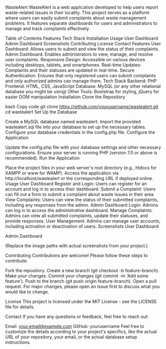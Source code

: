 WasteAlert
WasteAlert is a web application developed to help users report waste-related issues in their locality. This project serves as a platform where users can easily submit complaints about waste management problems. It features separate dashboards for users and administrators to manage and track complaints effectively.

Table of Contents
Features
Tech Stack
Installation
Usage
User Dashboard
Admin Dashboard
Screenshots
Contributing
License
Contact
Features
User Dashboard: Allows users to submit and view the status of their complaints.
Admin Dashboard: Enables administrators to view, manage, and resolve user complaints.
Responsive Design: Accessible on various devices including desktops, tablets, and smartphones.
Real-time Updates: Complaints and their statuses are updated in real-time.
Secure Authentication: Ensures that only registered users can submit complaints and only authorized admins can manage them.
Tech Stack
Backend: PHP
Frontend: HTML, CSS, JavaScript
Database: MySQL (or any other relational database you might be using)
Other Tools: Bootstrap for styling, jQuery for easier DOM manipulation
Installation
Clone the Repository

bash
Copy code
git clone https://github.com/yourusername/wastealert.git
cd wastealert
Set Up the Database

Create a MySQL database named wastealert.
Import the provided wastealert.sql file into your database to set up the necessary tables.
Configure your database credentials in the config.php file.
Configure the Application

Update the config.php file with your database settings and other necessary configurations.
Ensure your server is running PHP (version 7.0 or above is recommended).
Run the Application

Place the project files in your web server's root directory (e.g., htdocs for XAMPP or www for WAMP).
Access the application via http://localhost/wastealert or the corresponding URL if deployed online.
Usage
User Dashboard
Register and Login: Users can register for an account and log in to access their dashboard.
Submit a Complaint: Users can fill out a form to submit a complaint about waste issues in their area.
View Complaints: Users can view the status of their submitted complaints, including any responses from the admin.
Admin Dashboard
Login: Admins can log in to access the administrative dashboard.
Manage Complaints: Admins can view all submitted complaints, update their statuses, and provide responses.
User Management: Admins can manage user accounts, including activation or deactivation of users.
Screenshots
User Dashboard

Admin Dashboard

(Replace the image paths with actual screenshots from your project.)

Contributing
Contributions are welcome! Please follow these steps to contribute:

Fork the repository.
Create a new branch (git checkout -b feature-branch).
Make your changes.
Commit your changes (git commit -m 'Add some feature').
Push to the branch (git push origin feature-branch).
Open a pull request.
For major changes, please open an issue first to discuss what you would like to change.

License
This project is licensed under the MIT License - see the LICENSE file for details.

Contact
If you have any questions or feedback, feel free to reach out:

Email: your.email@example.com
GitHub: yourusername
Feel free to customize the details according to your project's specifics, like the actual URL of your repository, your email, or the actual database setup instructions.
